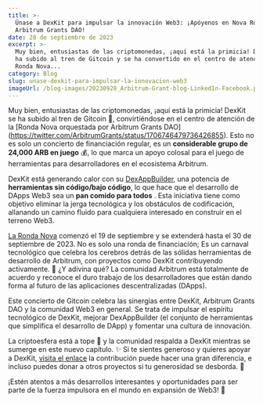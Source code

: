 ```yaml
---
title: >-
  Únase a DexKit para impulsar la innovación Web3: ¡Apóyenos en Nova Round by
  Arbitrum Grants DAO!
date: 28 de septiembre de 2023
excerpt: >-
  Muy bien, entusiastas de las criptomonedas, ¡aquí está la primicia! DexKit se
  ha subido al tren de Gitcoin y se ha convertido en el centro de atención de la
  Ronda Nova...
category: Blog
slug: unase-dexkit-para-impulsar-la-innovacion-web3
imageUrl: /blog-images/20230928_Arbitrum-Grant-blog-LinkedIn-Facebook.png
---
```

Muy bien, entusiastas de las criptomonedas, ¡aquí está la primicia! DexKit se ha subido al tren de Gitcoin 🚂, convirtiéndose en el centro de atención de la [Ronda Nova orquestada por Arbitrum Grants DAO] (https://twitter.com/ArbitrumGrants/status/1706746479736426855). Esto no es solo un concierto de financiación regular, es un **considerable grupo de 24,000 ARB en juego** 💰, lo que marca un apoyo colosal para el juego de herramientas para desarrolladores en el ecosistema Arbitrum.

DexKit está generando calor con su [DexAppBuilder](https://dexappbuilder.dexkit.com), una potencia de **herramientas sin código/bajo código**, lo que hace que el desarrollo de DApps Web3 sea un **pan comido para todos** . Esta iniciativa tiene como objetivo eliminar la jerga tecnológica y los obstáculos de codificación, allanando un camino fluido para cualquiera interesado en construir en el terreno Web3.

[La Ronda Nova](https://explorer.gitcoin.co/#/round/42161/0x1d16f0eedf8ced25f288056ddcbb653d0f0451ad) comenzó el 19 de septiembre y se extenderá hasta el 30 de septiembre de 2023. No es solo una ronda de financiación; Es un carnaval tecnológico que celebra los cerebros detrás de las sólidas herramientas de desarrollo de Arbitrum, con proyectos como DexKit contribuyendo activamente. 🎉 ¿Y adivina qué? La comunidad Arbitrum está totalmente de acuerdo y reconoce el duro trabajo de los desarrolladores que están dando forma al futuro de las aplicaciones descentralizadas (DApps).

Este concierto de Gitcoin celebra las sinergias entre DexKit, Arbitrum Grants DAO y la comunidad Web3 en general. Se trata de impulsar el espíritu tecnológico de DexKit, mejorar DexAppBuilder (el conjunto de herramientas que simplifica el desarrollo de DApp) y fomentar una cultura de innovación.

La criptoesfera está a tope 🐝 y la comunidad respalda a DexKit mientras se sumerge en este nuevo capítulo. ✨ Si te sientes generoso y quieres apoyar a DexKit, [visita el enlace](https://explorer.gitcoin.co/#/round/42161/0x1d16f0eedf8ced25f288056ddcbb653d0f0451ad/0x1d16f0eedf8ced25f288056ddcbb653d0f0451ad-11) la contribución puede hacer una gran diferencia, e incluso puedes donar a otros proyectos si tu generosidad se desborda. 💜

¡Estén atentos a más desarrollos interesantes y oportunidades para ser parte de la fuerza impulsora en el mundo en expansión de Web3! 🔔
